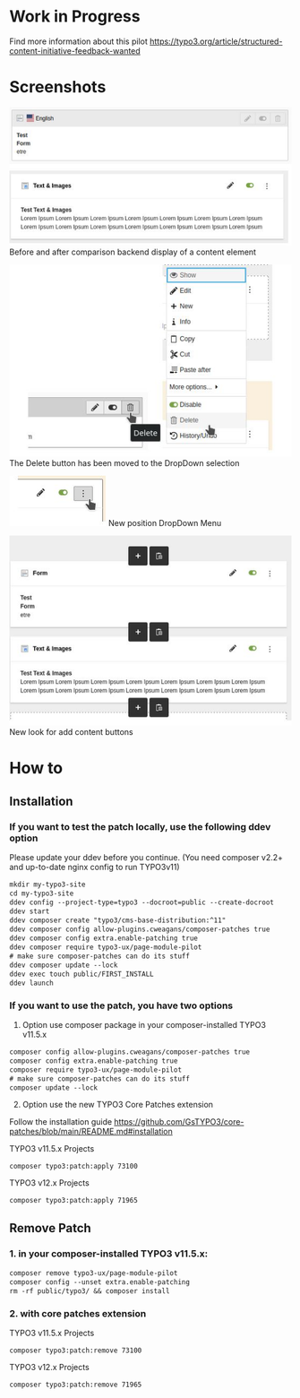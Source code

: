 # Work in Progress

Find more information about this pilot https://typo3.org/article/structured-content-initiative-feedback-wanted

# Screenshots

![content boxes](Documentation/Images/content-boxes.JPG)
Before and after comparison backend display of a content element

![delete action](Documentation/Images/delete-action.JPG)
The Delete button has been moved to the DropDown selection

![more button](Documentation/Images/more-button.JPG)
New position DropDown Menu

![new boxes](Documentation/Images/new-buttons.JPG)
New look for add content buttons

# How to

## Installation

### If you want to test the patch locally, use the following ddev option

Please update your ddev before you continue. (You need composer v2.2+ and up-to-date nginx config to run TYPO3v11)

```shell
mkdir my-typo3-site
cd my-typo3-site
ddev config --project-type=typo3 --docroot=public --create-docroot
ddev start
ddev composer create "typo3/cms-base-distribution:^11"
ddev composer config allow-plugins.cweagans/composer-patches true
ddev composer config extra.enable-patching true
ddev composer require typo3-ux/page-module-pilot
# make sure composer-patches can do its stuff
ddev composer update --lock
ddev exec touch public/FIRST_INSTALL
ddev launch
```

### If you want to use the patch, you have two options

1. Option use composer package in your composer-installed TYPO3 v11.5.x

```shell
composer config allow-plugins.cweagans/composer-patches true
composer config extra.enable-patching true
composer require typo3-ux/page-module-pilot
# make sure composer-patches can do its stuff
composer update --lock
```

2. Option use the new TYPO3 Core Patches extension 

Follow the installation guide https://github.com/GsTYPO3/core-patches/blob/main/README.md#installation

TYPO3 v11.5.x Projects
```shell
composer typo3:patch:apply 73100
```
TYPO3 v12.x Projects
```shell
composer typo3:patch:apply 71965
```

## Remove Patch

### 1. in your composer-installed TYPO3 v11.5.x:

```shell
composer remove typo3-ux/page-module-pilot
composer config --unset extra.enable-patching
rm -rf public/typo3/ && composer install
```

### 2. with core patches extension

TYPO3 v11.5.x Projects
```shell
composer typo3:patch:remove 73100
```
TYPO3 v12.x Projects
```shell
composer typo3:patch:remove 71965
```

